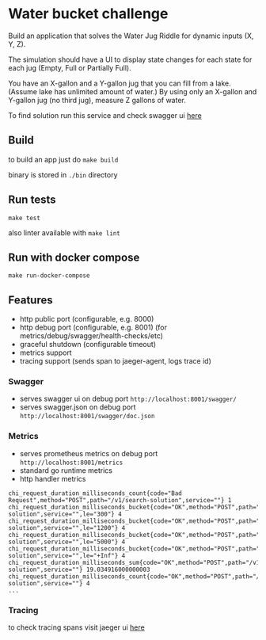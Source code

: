 # Water bucket challenge

Build an application that solves the Water Jug Riddle for dynamic inputs (X, Y, Z). 

The simulation should have a UI to display state changes for each state for each jug (Empty, Full or Partially Full).

You have an X-gallon and a Y-gallon jug that you can fill from a lake. (Assume lake has unlimited amount of water.) By using only an X-gallon and Y-gallon jug (no third jug), measure Z gallons of water.

To find solution run this service and check swagger ui [here](http://localhost:8001/swagger/)

## Build

to build an app just do `make build`

binary is stored in `./bin` directory

## Run tests
`make test`

also linter available with `make lint`

## Run with docker compose
`make run-docker-compose`

## Features
- http public port (configurable, e.g. 8000)
- http debug port (configurable, e.g. 8001) (for metrics/debug/swagger/health-checks/etc)
- graceful shutdown (configurable timeout)
- metrics support
- tracing support (sends span to jaeger-agent, logs trace id)

### Swagger
- serves swagger ui on debug port `http://localhost:8001/swagger/`
- serves swagger.json on debug port `http://localhost:8001/swagger/doc.json`

### Metrics
- serves prometheus metrics on debug port `http://localhost:8001/metrics`
- standard go runtime metrics 
- http handler metrics 
```
chi_request_duration_milliseconds_count{code="Bad Request",method="POST",path="/v1/search-solution",service=""} 1
chi_request_duration_milliseconds_bucket{code="OK",method="POST",path="/v1/search-solution",service="",le="300"} 4
chi_request_duration_milliseconds_bucket{code="OK",method="POST",path="/v1/search-solution",service="",le="1200"} 4
chi_request_duration_milliseconds_bucket{code="OK",method="POST",path="/v1/search-solution",service="",le="5000"} 4
chi_request_duration_milliseconds_bucket{code="OK",method="POST",path="/v1/search-solution",service="",le="+Inf"} 4
chi_request_duration_milliseconds_sum{code="OK",method="POST",path="/v1/search-solution",service=""} 19.034916000000003
chi_request_duration_milliseconds_count{code="OK",method="POST",path="/v1/search-solution",service=""} 4
...
```

### Tracing
to check tracing spans visit jaeger ui [here](http://localhost:16686/)